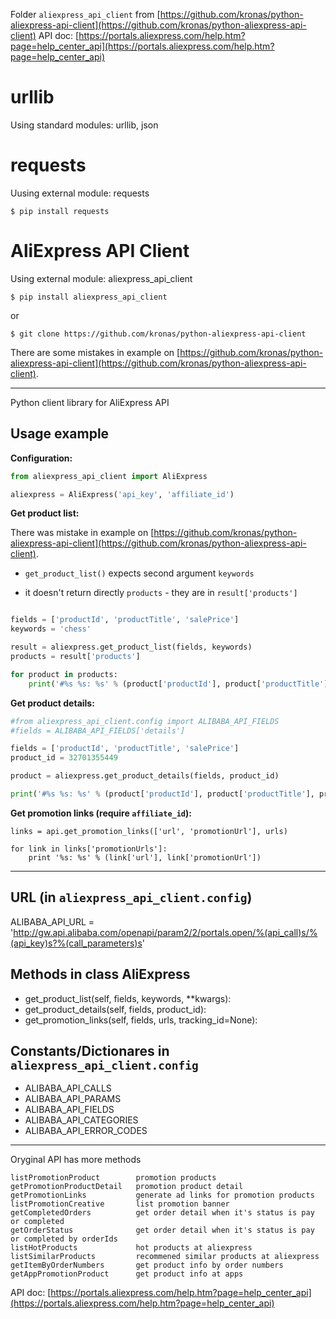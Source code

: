 Folder `aliexpress_api_client` from [https://github.com/kronas/python-aliexpress-api-client](https://github.com/kronas/python-aliexpress-api-client)
API doc: [https://portals.aliexpress.com/help.htm?page=help_center_api](https://portals.aliexpress.com/help.htm?page=help_center_api)

urllib 
============

Using standard modules: urllib, json

requests
============

Uusing external module: requests

    $ pip install requests


AliExpress API Client
============

Using external module: aliexpress_api_client

    $ pip install aliexpress_api_client
    
or

    $ git clone https://github.com/kronas/python-aliexpress-api-client
 
There are some mistakes in example on [https://github.com/kronas/python-aliexpress-api-client](https://github.com/kronas/python-aliexpress-api-client). 

---

Python client library for AliExpress API

Usage example
------------

**Configuration:**
``` python
from aliexpress_api_client import AliExpress

aliexpress = AliExpress('api_key', 'affiliate_id')
```

**Get product list:**

There was mistake in example on [https://github.com/kronas/python-aliexpress-api-client](https://github.com/kronas/python-aliexpress-api-client). 

- `get_product_list()` expects second argument `keywords`

- it doesn't return directly `products` - they are in `result['products']`

``` python

fields = ['productId', 'productTitle', 'salePrice']
keywords = 'chess'

result = aliexpress.get_product_list(fields, keywords)
products = result['products']

for product in products:
    print('#%s %s: %s' % (product['productId'], product['productTitle'], product['salePrice']))
```

**Get product details:**
``` python
#from aliexpress_api_client.config import ALIBABA_API_FIELDS
#fields = ALIBABA_API_FIELDS['details']

fields = ['productId', 'productTitle', 'salePrice']
product_id = 32701355449

product = aliexpress.get_product_details(fields, product_id)

print('#%s %s: %s' % (product['productId'], product['productTitle'], product['salePrice']))
```

**Get promotion links (require `affiliate_id`):**
```
links = api.get_promotion_links(['url', 'promotionUrl'], urls)

for link in links['promotionUrls']:
    print '%s: %s' % (link['url'], link['promotionUrl'])
```

---

## URL (in `aliexpress_api_client.config`)

ALIBABA_API_URL = 'http://gw.api.alibaba.com/openapi/param2/2/portals.open/%(api_call)s/%(api_key)s?%(call_parameters)s'

## Methods in class AliExpress

- get_product_list(self, fields, keywords, **kwargs):
- get_product_details(self, fields, product_id):
- get_promotion_links(self, fields, urls, tracking_id=None):

## Constants/Dictionares in `aliexpress_api_client.config`

- ALIBABA_API_CALLS
- ALIBABA_API_PARAMS
- ALIBABA_API_FIELDS
- ALIBABA_API_CATEGORIES
- ALIBABA_API_ERROR_CODES

---

Oryginal API has more methods

    listPromotionProduct        promotion products
    getPromotionProductDetail   promotion product detail
    getPromotionLinks           generate ad links for promotion products
    listPromotionCreative       list promotion banner
    getCompletedOrders          get order detail when it's status is pay or completed
    getOrderStatus              get order detail when it's status is pay or completed by orderIds
    listHotProducts             hot products at aliexpress
    listSimilarProducts         recommened similar products at aliexpress
    getItemByOrderNumbers       get product info by order numbers
    getAppPromotionProduct      get product info at apps

API doc: [https://portals.aliexpress.com/help.htm?page=help_center_api](https://portals.aliexpress.com/help.htm?page=help_center_api)

